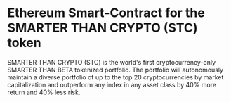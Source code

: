 # Ethereum Smart-Contract for the SMARTER THAN CRYPTO (STC) token

SMARTER THAN CRYPTO (STC) is the world's first cryptocurrency-only SMARTER THAN BETA tokenized portfolio. The portfolio will autonomously maintain a diverse portfolio of up to the top 20 cryptocurrencies by market capitalization and outperform any index in any asset class by 40% more return and 40% less risk.
